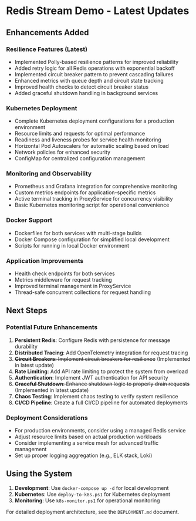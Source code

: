 # Redis Stream Demo - Latest Updates

## Enhancements Added

### Resilience Features (Latest)

- Implemented Polly-based resilience patterns for improved reliability
- Added retry logic for all Redis operations with exponential backoff
- Implemented circuit breaker pattern to prevent cascading failures
- Enhanced metrics with queue depth and circuit state tracking
- Improved health checks to detect circuit breaker status
- Added graceful shutdown handling in background services

### Kubernetes Deployment

- Complete Kubernetes deployment configurations for a production environment
- Resource limits and requests for optimal performance
- Readiness and liveness probes for service health monitoring
- Horizontal Pod Autoscalers for automatic scaling based on load
- Network policies for enhanced security
- ConfigMap for centralized configuration management

### Monitoring and Observability

- Prometheus and Grafana integration for comprehensive monitoring
- Custom metrics endpoints for application-specific metrics
- Active terminal tracking in ProxyService for concurrency visibility
- Basic Kubernetes monitoring script for operational convenience

### Docker Support

- Dockerfiles for both services with multi-stage builds
- Docker Compose configuration for simplified local development
- Scripts for running in local Docker environment

### Application Improvements

- Health check endpoints for both services
- Metrics middleware for request tracking
- Improved terminal management in ProxyService
- Thread-safe concurrent collections for request handling

## Next Steps

### Potential Future Enhancements

1. **Persistent Redis**: Configure Redis with persistence for message durability
2. **Distributed Tracing**: Add OpenTelemetry integration for request tracing
3. ~~**Circuit Breakers**: Implement circuit breakers for resilience~~ (Implemented in latest update)
4. **Rate Limiting**: Add API rate limiting to protect the system from overload
5. **Authentication**: Implement JWT authentication for API security
6. ~~**Graceful Shutdown**: Enhance shutdown logic to properly drain requests~~ (Implemented in latest update)
7. **Chaos Testing**: Implement chaos testing to verify system resilience
8. **CI/CD Pipeline**: Create a full CI/CD pipeline for automated deployments

### Deployment Considerations

- For production environments, consider using a managed Redis service
- Adjust resource limits based on actual production workloads
- Consider implementing a service mesh for advanced traffic management
- Set up proper logging aggregation (e.g., ELK stack, Loki)

## Using the System

1. **Development**: Use `docker-compose up -d` for local development
2. **Kubernetes**: Use `deploy-to-k8s.ps1` for Kubernetes deployment
3. **Monitoring**: Use `k8s-monitor.ps1` for operational monitoring

For detailed deployment architecture, see the `DEPLOYMENT.md` document.
